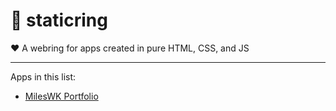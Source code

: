 # 💍 staticring
❤️ A webring for apps created in pure HTML, CSS, and JS

-----
Apps in this list: 
* [MilesWK Portfolio](https://www.mileswk.com/)
